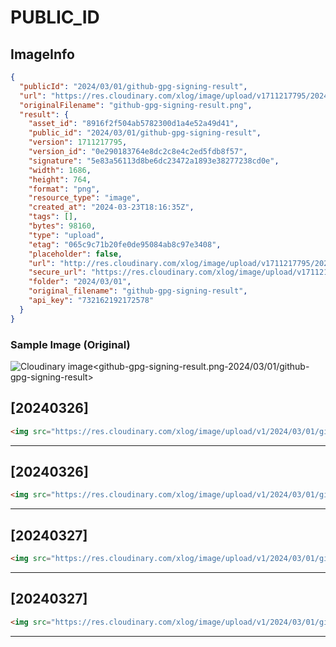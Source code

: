 # PUBLIC_ID

## ImageInfo

```json
{
  "publicId": "2024/03/01/github-gpg-signing-result",
  "url": "https://res.cloudinary.com/xlog/image/upload/v1711217795/2024/03/01/github-gpg-signing-result.png",
  "originalFilename": "github-gpg-signing-result.png",
  "result": {
    "asset_id": "8916f2f504ab5782300d1a4e52a49d41",
    "public_id": "2024/03/01/github-gpg-signing-result",
    "version": 1711217795,
    "version_id": "0e290183764e8dc2c8e4c2ed5fdb8f57",
    "signature": "5e83a56113d8be6dc23472a1893e38277238cd0e",
    "width": 1686,
    "height": 764,
    "format": "png",
    "resource_type": "image",
    "created_at": "2024-03-23T18:16:35Z",
    "tags": [],
    "bytes": 98160,
    "type": "upload",
    "etag": "065c9c71b20fe0de95084ab8c97e3408",
    "placeholder": false,
    "url": "http://res.cloudinary.com/xlog/image/upload/v1711217795/2024/03/01/github-gpg-signing-result.png",
    "secure_url": "https://res.cloudinary.com/xlog/image/upload/v1711217795/2024/03/01/github-gpg-signing-result.png",
    "folder": "2024/03/01",
    "original_filename": "github-gpg-signing-result",
    "api_key": "732162192172578"
  }
}
```

### Sample Image (Original)

<img src="https://res.cloudinary.com/xlog/image/upload/v1/2024/03/01/github-gpg-signing-result?_a=BAMHUyJt0" alt="Cloudinary image<github-gpg-signing-result.png-2024/03/01/github-gpg-signing-result>" />


## [20240326]

```html
<img src="https://res.cloudinary.com/xlog/image/upload/v1/2024/03/01/github-gpg-signing-result?_a=BAMHUyJt0" alt="Cloudinary image<github-gpg-signing-result.png-2024/03/01/github-gpg-signing-result>" />
```
---

## [20240326]

```html
<img src="https://res.cloudinary.com/xlog/image/upload/v1/2024/03/01/github-gpg-signing-result?_a=BAMHUyJt0" alt="Cloudinary image<github-gpg-signing-result.png-2024/03/01/github-gpg-signing-result>" />
```
---

## [20240327]

```html
<img src="https://res.cloudinary.com/xlog/image/upload/v1/2024/03/01/github-gpg-signing-result?_a=BAMHUyJt0" alt="Cloudinary image<github-gpg-signing-result.png-2024/03/01/github-gpg-signing-result>" />
```
---

## [20240327]

```html
<img src="https://res.cloudinary.com/xlog/image/upload/v1/2024/03/01/github-gpg-signing-result?_a=BAMHUyJt0" alt="Cloudinary image<github-gpg-signing-result.png-2024/03/01/github-gpg-signing-result>" />
```
---